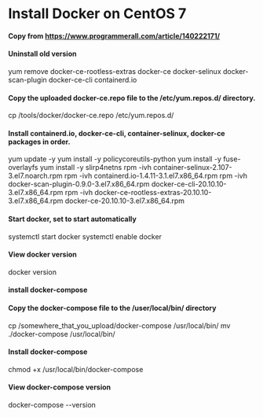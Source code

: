# Install Docker on CentOS 7

#### Copy from https://www.programmerall.com/article/140222171/
#### Uninstall old version
yum remove docker-ce-rootless-extras docker-ce docker-selinux docker-scan-plugin docker-ce-cli containerd.io

#### Copy the uploaded docker-ce.repo file to the /etc/yum.repos.d/ directory.
cp /tools/docker/docker-ce.repo /etc/yum.repos.d/

#### Install containerd.io, docker-ce-cli, container-selinux, docker-ce packages in order.
yum update -y
yum install -y policycoreutils-python 
yum install -y fuse-overlayfs
yum install -y slirp4netns
rpm -ivh container-selinux-2.107-3.el7.noarch.rpm
rpm -ivh containerd.io-1.4.11-3.1.el7.x86_64.rpm
rpm -ivh docker-scan-plugin-0.9.0-3.el7.x86_64.rpm docker-ce-cli-20.10.10-3.el7.x86_64.rpm
rpm -ivh docker-ce-rootless-extras-20.10.10-3.el7.x86_64.rpm docker-ce-20.10.10-3.el7.x86_64.rpm

#### Start docker, set to start automatically
systemctl start docker
systemctl enable docker

#### View docker version
docker version

#### install docker-compose
#### Copy the docker-compose file to the /user/local/bin/ directory
cp /somewhere_that_you_upload/docker-compose  /usr/local/bin/
mv ./docker-compose /usr/local/bin/
 
#### Install docker-compose
chmod +x /usr/local/bin/docker-compose
 
#### View docker-compose version
docker-compose --version
